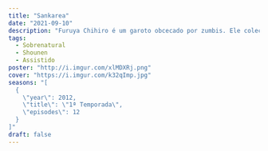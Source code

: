 ```yaml
---
title: "Sankarea"
date: "2021-09-10"
description: "Furuya Chihiro é um garoto obcecado por zumbis. Ele coleciona bonecos, DVDs, camisetas, e tudo mais relacionado a eles. Mas o que ele mais gosta são garotas zumbis. Seu sonho é encontrar uma namorada morta-viva. Quando seu gato morre, tomado pela tristeza, ele decide ir a um prédio abandonado e realizar um ritual para trazê-lo de volta à vida, mas acaba encontrando Sanka Rea, que vai até esse lugar para descontar suas frustrações. Chihiro descobre que Rea tem vontade de morrer e voltar como uma pessoa diferente, e acaba conversando com ela sobre o que pretendia fazer com seu gato morto. E é aí que as coisas acabam dando errado e o que começou com uma brincadeira, acaba tendo fortes implicações na vida de Rea."
tags:
  - Sobrenatural
  - Shounen
  - Assistido
poster: "http://i.imgur.com/xlMDXRj.png"
cover: "https://i.imgur.com/k32qImp.jpg"
seasons: "[
  {
    \"year\": 2012,
    \"title\": \"1ª Temporada\",
    \"episodes\": 12
  }
]"
draft: false
---
```

